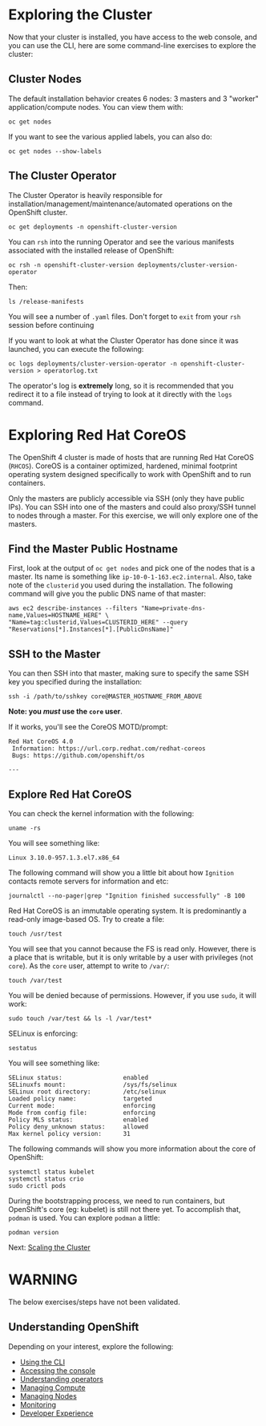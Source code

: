 # Exploring the Cluster

Now that your cluster is installed, you have access to the web console, and
you can use the CLI, here are some command-line exercises to explore the
cluster:

## Cluster Nodes

The default installation behavior creates 6 nodes: 3 masters and 3 "worker"
application/compute nodes. You can view them with:

    oc get nodes

If you want to see the various applied labels, you can also do:

    oc get nodes --show-labels

## The Cluster Operator
The Cluster Operator is heavily responsible for
installation/management/maintenance/automated operations on the OpenShift
cluster. 

    oc get deployments -n openshift-cluster-version 

You can `rsh` into the running Operator and see the various manifests
associated with the installed release of OpenShift:

    oc rsh -n openshift-cluster-version deployments/cluster-version-operator 

Then:

    ls /release-manifests

You will see a number of `.yaml` files. Don't forget to `exit` from your
`rsh` session before continuing

If you want to look at what the Cluster Operator has done since it was
launched, you can execute the following:

    oc logs deployments/cluster-version-operator -n openshift-cluster-version > operatorlog.txt

The operator's log is **extremely** long, so it is recommended that you redirect it to a file instead of trying to look at it directly with the `logs` command.

# Exploring Red Hat CoreOS
The OpenShift 4 cluster is made of hosts that are running Red Hat CoreOS
(`RHCOS`). CoreOS is a container optimized, hardened, minimal footprint
operating system designed specifically to work with OpenShift and to run
containers.

Only the masters are publicly accessible via SSH (only they have public IPs).
You can SSH into one of the masters and could also proxy/SSH tunnel to nodes
through a master. For this exercise, we will only explore one of the masters.

## Find the Master Public Hostname
First, look at the output of `oc get nodes` and pick one of the nodes that is
a master. Its name is something like `ip-10-0-1-163.ec2.internal`. Also, take
note of the `clusterid` you used during the installation. The following
command will give you the public DNS name of that master:

    aws ec2 describe-instances --filters "Name=private-dns-name,Values=HOSTNAME_HERE" \
    "Name=tag:clusterid,Values=CLUSTERID_HERE" --query "Reservations[*].Instances[*].[PublicDnsName]"

## SSH to the Master
You can then SSH into that master, making sure to specify the same SSH key you specified during the installation:

    ssh -i /path/to/sshkey core@MASTER_HOSTNAME_FROM_ABOVE

**Note: you *must* use the `core` user**.

If it works, you'll see the CoreOS MOTD/prompt:

    Red Hat CoreOS 4.0
     Information: https://url.corp.redhat.com/redhat-coreos
     Bugs: https://github.com/openshift/os
    
    ---

## Explore Red Hat CoreOS
You can check the kernel information with the following:

    uname -rs

You will see something like:

    Linux 3.10.0-957.1.3.el7.x86_64
    
The following command will show you a little bit about how `Ignition`
contacts remote servers for information and etc:

    journalctl --no-pager|grep "Ignition finished successfully" -B 100

Red Hat CoreOS is an immutable operating system. It is predominantly a
read-only image-based OS. Try to create a file:

    touch /usr/test

You will see that you cannot because the FS is read only. However, there is a
place that is writable, but it is only writable by a user with privileges
(not `core`). As the `core` user, attempt to write to `/var/`:

    touch /var/test

You will be denied because of permissions. However, if you use `sudo`, it
will work:

    sudo touch /var/test && ls -l /var/test*

SELinux is enforcing:

    sestatus

You will see something like:

    SELinux status:                 enabled
    SELinuxfs mount:                /sys/fs/selinux
    SELinux root directory:         /etc/selinux
    Loaded policy name:             targeted
    Current mode:                   enforcing
    Mode from config file:          enforcing
    Policy MLS status:              enabled
    Policy deny_unknown status:     allowed
    Max kernel policy version:      31

The following commands will show you more information about the core of
OpenShift:

    systemctl status kubelet
    systemctl status crio
    sudo crictl pods

During the bootstrapping process, we need to run containers, but OpenShift's
core (eg: kubelet) is still not there yet. To accomplish that, `podman` is
used. You can explore `podman` a little:

    podman version

Next: [Scaling the Cluster](04-scaling-cluster.md)

# WARNING
The below exercises/steps have not been validated.

## Understanding OpenShift

Depending on your interest, explore the following:

- [Using the CLI](cli/01-accessing.md)
- [Accessing the console](console/01-accessing.md)
- [Understanding operators](operators/01-understanding-operators.md)
- [Managing Compute](compute/01-managing-compute.md)
- [Managing Nodes](nodes/01-managing-nodes.md)
- [Monitoring](monitoring/01-understanding-monitoring.md)
- [Developer Experience](developer-experience/01-developer-experience.md)
